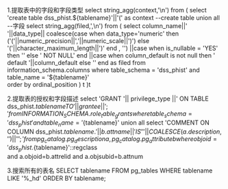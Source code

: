 1.提取表中的字段和字段类型
select  string_agg(context,'\n') from (
select 'create table dss_phist.${tablename}'||'(' as context
--create table
union all
--字段
select string_agg(filed,',\n') from (    
select column_name||' '||data_type||
coalesce(case
when  data_type='numeric'  then
('('||numeric_precision||','||numeric_scale||')')
else
'('||character_maximum_length||')'
end , '') 
||case when is_nullable = 'YES' then '' else ' NOT NULL' end  
||case when column_default is not null then ' default '||column_default else '' end 
as filed
from information_schema.columns where table_schema = 'dss_phist' and table_name = '${tablename}'   
order by ordinal_position
) t 
)t

2.提取表的授权和字段描述
select 'GRANT '|| privilege_type ||' ON TABLE dss_phist.${tablename} TO ' ||grantee||';' from INFORMATION_SCHEMA.role_table_grants where  
table_schema='dss_phist' and  table_name='${tablename}'
union all
select 'COMMENT ON COLUMN dss_phist.${tablename}.' || b.attname || ' IS ''' || COALESCE(a.description,'') ||''';'
        from pg_catalog.pg_description a,pg_catalog.pg_attribute b   
        where objoid='dss_phist.${tablename}'::regclass   
        and a.objoid=b.attrelid
        and a.objsubid=b.attnum

3.搜索所有的表名
SELECT   tablename   FROM   pg_tables
WHERE   tablename    LIKE   '%_hd'
ORDER   BY   tablename;
